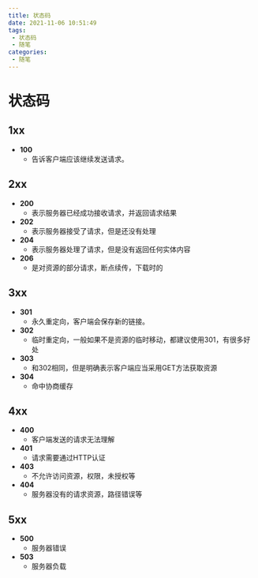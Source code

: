 ```yaml
---
title: 状态码
date: 2021-11-06 10:51:49
tags:
 - 状态码
 - 随笔
categories:
 - 随笔
---
```




#  状态码

## 1xx

* **100**
  * 告诉客户端应该继续发送请求。



## 2xx

* **200**
  * 表示服务器已经成功接收请求，并返回请求结果
* **202**
  * 表示服务器接受了请求，但是还没有处理
* **204**
  * 表示服务器处理了请求，但是没有返回任何实体内容
* **206**
  * 是对资源的部分请求，断点续传，下载时的



## 3xx

* **301**
  * 永久重定向，客户端会保存新的链接。
* **302**
  * 临时重定向，一般如果不是资源的临时移动，都建议使用301，有很多好处
* **303**
  * 和302相同，但是明确表示客户端应当采用GET方法获取资源
* **304**
  * 命中协商缓存



## 4xx

* **400**
  * 客户端发送的请求无法理解
* **401**
  * 请求需要通过HTTP认证
* **403**
  * 不允许访问资源，权限，未授权等
* **404**
  * 服务器没有的请求资源，路径错误等



## 5xx

* **500**
  * 服务器错误
* **503**
  * 服务器负载